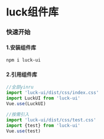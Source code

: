 # luck组件库

### 快速开始

#### 1.安装组件库
```bash
npm i luck-ui
```

#### 2.引用组件库
```javascript
//全部yinru
import 'luck-ui/dist/css/index.css'
import LuckUI from 'luck-ui'
Vue.use(LuckUI)

//按需引入
import 'luck-ui/dist/css/test.css'
import {test} from 'luck-ui'
Vue.use(test)
```
